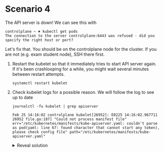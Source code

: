 # Scenario 4

The API server is down! We can see this with

```
controlplane ~ ✖ kubectl get pods
The connection to the server controlplane:6443 was refused - did you specify the right host or port?
```

Let's fix that. You should be on the controlplane node for the cluster. If you are not (e.g. exam student node), SSH there first.

1. Restart the kubelet so that it immediately tries to start API server again. If it's been crashlooping for a while, you might wait several minutes between restart attempts.

    ```
    systemctl restart kubelet
    ```

2. Check kubelet logs for a possible reason. We will follow the log to see up to date

    ```
    journalctl -fu kubelet | grep apiserver
    ```

    ```
    Feb 25 14:16:02 controlplane kubelet[26952]: E0225 14:16:02.967711   26952 file.go:187] "Could not process manifest file" err="/etc/kubernetes/manifests/kube-apiserver.yaml: couldn't parse as pod(yaml: line 67: found character that cannot start any token), please check config file" path="/etc/kubernetes/manifests/kube-apiserver.yaml"
    ```

    <details>
    <summary>Reveal solution</summary>

    Again we have the answer right here!

    This is a favourite of students when editing any YAML! Clearly we have a YAML error, and it tells us near which line

    Edit the manifest in `vi` and turn on line numbers with the following vi command

    ```
    :set nu
    ```

    Now scroll down to the indicated line. Hmm, it _looks_ ok, but it isnt!

    Put the cursor at the beginning of the line and right arrow it towards the `cpu: 250m`. What do you notice?

    <details>
    <summary>Reveal issue</summary>

    Did you notice that the cursor jumps two spaces at one point? This is because there is a `TAB` character in there. YAML hates tabs! Edit the line to delete the tab and re-indent using spaces.
    </details>
    </details>


